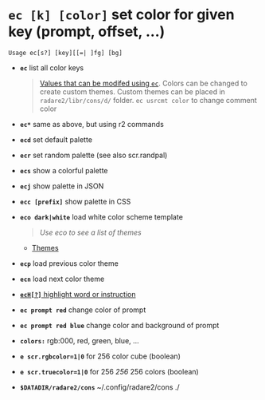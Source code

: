 <!-- TITLE: ec -->

#  **`ec [k] [color]`** set color for given key (prompt, offset, ...)


```text
Usage ec[s?] [key][[=| ]fg] [bg]
```


- **`ec`** list all color keys
	> [Values that can be modifed using `ec`](/options/e/ec/ec-values). Colors can be changed to create custom themes. Custom themes can be placed in `radare2/libr/cons/d/` folder.
	> `ec usrcmt color` to change comment color
- **`ec*`** same as above, but using r2 commands
- **`ecd`** set default palette
- **`ecr`** set random palette (see also scr.randpal)
- **`ecs`** show a colorful palette
- **`ecj`** show palette in JSON
- **`ecc [prefix]`** show palette in CSS
- **`eco dark|white`** load white color scheme template
  > _Use eco to see a list of themes_

    - [Themes](/home/themes)

- **`ecp`** load previous color theme
- **`ecn`** load next color theme

- [ **`ecH[?]`** highlight word or instruction](/options/e/ec/ec_cap_H)

- **`ec prompt red`** change color of prompt
- **`ec prompt red blue`** change color and background of prompt
- **`colors:`** rgb:000, red, green, blue, ...
- **`e scr.rgbcolor=1|0`** for 256 color cube (boolean)
- **`e scr.truecolor=1|0`** for 256 _256_ 256 colors (boolean)
- **`$DATADIR/radare2/cons`** ~/.config/radare2/cons ./

<p hidden>ec ec* ecd ecr ecs ecj ecc eco ecp ecn ecH usrcmt</p>